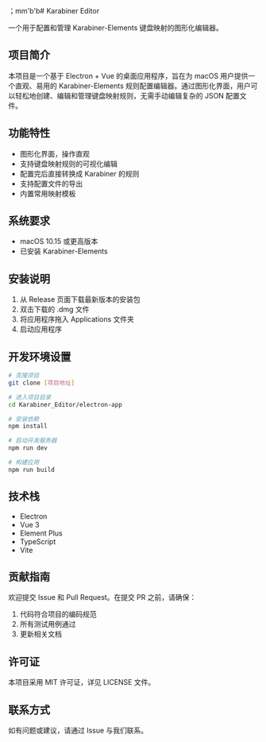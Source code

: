 ；mm'b'b# Karabiner Editor

一个用于配置和管理 Karabiner-Elements 键盘映射的图形化编辑器。

## 项目简介

本项目是一个基于 Electron + Vue 的桌面应用程序，旨在为 macOS 用户提供一个直观、易用的 Karabiner-Elements 规则配置编辑器。通过图形化界面，用户可以轻松地创建、编辑和管理键盘映射规则，无需手动编辑复杂的 JSON 配置文件。

## 功能特性

- 图形化界面，操作直观
- 支持键盘映射规则的可视化编辑
- 配置完后直接转换成 Karabiner 的规则
- 支持配置文件的导出
- 内置常用映射模板

## 系统要求

- macOS 10.15 或更高版本
- 已安装 Karabiner-Elements

## 安装说明

1. 从 Release 页面下载最新版本的安装包
2. 双击下载的 .dmg 文件
3. 将应用程序拖入 Applications 文件夹
4. 启动应用程序

## 开发环境设置

```bash
# 克隆项目
git clone [项目地址]

# 进入项目目录
cd Karabiner_Editor/electron-app

# 安装依赖
npm install

# 启动开发服务器
npm run dev

# 构建应用
npm run build
```

## 技术栈

- Electron
- Vue 3
- Element Plus
- TypeScript
- Vite

## 贡献指南

欢迎提交 Issue 和 Pull Request。在提交 PR 之前，请确保：

1. 代码符合项目的编码规范
2. 所有测试用例通过
3. 更新相关文档

## 许可证

本项目采用 MIT 许可证，详见 LICENSE 文件。

## 联系方式

如有问题或建议，请通过 Issue 与我们联系。